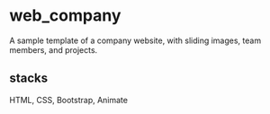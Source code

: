 # web_company

A sample template of a company website, with sliding images, team members, and projects.


## stacks

HTML, CSS, Bootstrap, Animate

